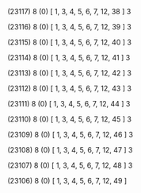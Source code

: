 (23117) 8 (0) [ 1, 3, 4, 5, 6, 7, 12, 38 ] 3 


(23116) 8 (0) [ 1, 3, 4, 5, 6, 7, 12, 39 ] 3 


(23115) 8 (0) [ 1, 3, 4, 5, 6, 7, 12, 40 ] 3 


(23114) 8 (0) [ 1, 3, 4, 5, 6, 7, 12, 41 ] 3 


(23113) 8 (0) [ 1, 3, 4, 5, 6, 7, 12, 42 ] 3 


(23112) 8 (0) [ 1, 3, 4, 5, 6, 7, 12, 43 ] 3 


(23111) 8 (0) [ 1, 3, 4, 5, 6, 7, 12, 44 ] 3 


(23110) 8 (0) [ 1, 3, 4, 5, 6, 7, 12, 45 ] 3 


(23109) 8 (0) [ 1, 3, 4, 5, 6, 7, 12, 46 ] 3 


(23108) 8 (0) [ 1, 3, 4, 5, 6, 7, 12, 47 ] 3 


(23107) 8 (0) [ 1, 3, 4, 5, 6, 7, 12, 48 ] 3 


(23106) 8 (0) [ 1, 3, 4, 5, 6, 7, 12, 49 ]  


